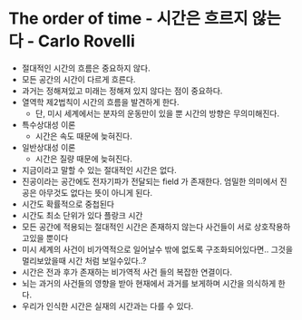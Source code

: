 # The order of time - 시간은 흐르지 않는다 -  Carlo Rovelli

- 절대적인 시간의 흐름은 중요하지 않다.
- 모든 공간의 시간이 다르게 흐른다.
- 과거는 정해져있고 미래는 정해져 있지 않다는 점이 중요하다.
- 열역학 제2법칙이 시간의 흐름을 발견하게 한다.
  - 단, 미시 세계에서는 분자의 운동만이 있을 뿐 시간의 방향은 무의미해진다.
- 특수상대성 이론
  - 시간은 속도 때문에 늦혀진다.
- 일반상대성 이론
  - 시간은 질량 때문에 늦혀진다.
- 지금이라고 말할 수 있는 절대적인 시간은 없다.
- 진공이라는 공간에도 전자기파가 전달되는 field 가 존재한다. 엄밀한 의미에서 진공은 아무것도 없다는 뜻이 아니게 된다.
- 시간도 확률적으로 중첩된다
- 시간도 최소 단위가 있다 플랑크 시간
- 모든 공간에 적용되는 절대적인 시간은 존재하지 않는다 사건들이 서로 상호작용하고있을 뿐이다
- 미시 세계의 사건이 비가역적으로 일어날수 밖에 없도록 구조화되어있다면.. 그것을 멀리보았을때 시간 처럼 보일수있다..?
- 시간은 전과 후가 존재하는 비가역적 사건 들의 복잡한 연결이다.
- 뇌는 과거의 사건들의 영향을 받아 현재에서 과거를 보게하며 시간을 의식하게 한다.
- 우리가 인식한 시간은 실재의 시간과는 다를 수 있다.
